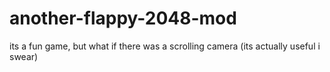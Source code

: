 # another-flappy-2048-mod
its a fun game, but what if there was a scrolling camera (its actually useful i swear)
